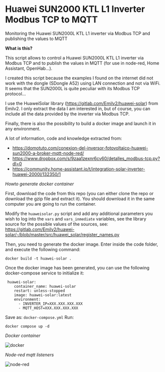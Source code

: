 # Huawei SUN2000 KTL L1 Inverter Modbus TCP to MQTT
Monitoring the Huawei SUN2000L KTL L1 inverter via Modbus TCP and publishing the values to MQTT

**What is this?**

This script allows to control a Huawei SUN2000L KTL L1 inverter via Modbus TCP and to publish the values in MQTT (for use in node-red, Home Assistant, OpenHab...).

I created this script because the examples I found on the internet did not work with the dongle (SDongle A52) using LAN connection and not via WiFi. It seems that the SUN2000L is quite peculiar with its Modbus TCP protocol...

I use the HuaweiSolar library (https://gitlab.com/Emilv2/huawei-solar) from Emilv2. I only extract the data I am interested in, but of course, you can include all the data provided by the inverter via Modbus TCP.

Finally, there is also the possibility to build a docker image and launch it in any environment.

A lot of information, code and knowledge extracted from:

- https://domotuto.com/conexion-del-inversor-fotovoltaico-huawei-sun2000-a-broker-mqtt-node-red/
- https://www.dropbox.com/s/9zaa1zexnr6cv60/detalles_modbus-tcp.py?dl=0
- https://community.home-assistant.io/t/integration-solar-inverter-huawei-2000l/132350/1

*Howto generate docker container*

First, download the code from this repo (you can either clone the repo or download the gzip file and extract it).
You should download it in the same computer you are going to run the container.

Modify the `huaweisolar.py` script and add any additional parameters you wish to log into the `vars` and `vars_inmediate` variables,
see the library source for the possible values of the sources, see: https://gitlab.com/Emilv2/huawei-solar/-/blob/master/src/huawei_solar/register_names.py

Then, you need to generate the docker image. Enter inside the code folder, and execute the following command:

```
docker build -t huawei-solar .
```

Once the docker image has been generated, you can use the following docker-compose service to initialize it:

```
 huawei-solar:
    container_name: huawei-solar
    restart: unless-stopped
    image: huawei-solar:latest
    environment:
      - INVERTER_IP=XXX.XXX.XXX.XXX
      - MQTT_HOST=XXX.XXX.XXX.XXX
```

Save as: `docker-compose.yml`
Run:

```
docker compose up -d
```


*Docker container*

![docker](https://raw.githubusercontent.com/ccorderor/huawei-sun2000-modbus-mqtt/main/images/huawei_docker.png)


*Node-red mqtt listeners*

![node-red](https://raw.githubusercontent.com/ccorderor/huawei-sun2000-modbus-mqtt/main/images/huawei_nodered.png)
